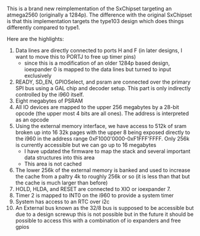 This is a brand new reimplementation of the SxChipset targeting an atmega2560 (originally a 1284p).
The difference with the original SxChipset is that this implementation targets
the type103 design which does things differently compared to type1.

Here are the highlights:

1. Data lines are directly connected to ports H and F (in later designs, I want to move this to PORTJ to free up timer pins)
   - since this is a modification of an older 1284p based design, ioexpander 0 is mapped to the data lines but turned to input exclusively
2. READY, SD_EN, GPIOSelect, and psram are connected over the primary SPI bus using a GAL chip and decoder setup. This part is only indirectly controlled by the i960 itself.
3. Eight megabytes of PSRAM
4. All IO devices are mapped to the upper 256 megabytes by a 28-bit opcode (the upper most 4 bits are all ones). The address is interpreted as an opcode
5. Using the external memory interface, we have access to 512k of sram broken up into 16 32k pages with the upper 8 being exposed directly to the i960 in the address range 0xF1000'0000-0xF1FFF'FFFF. Only 256k is currently accessible but we can go up to 16 megabytes
   - I have updated the firmware to map the stack and several important data structures into this area
   - This area is not cached
6. The lower 256k of the external memory is banked and used to increase the cache from a paltry 4k to roughly 256k or so (it is less than that but the cache is much larger than before)
7. HOLD, HLDA, and RESET are connected to XIO or ioexpander 7. 
8. Timer 2 is mapped to INT0 on the i960 to provide a system timer
9. System has access to an RTC over i2c
10. An External bus known as the 32/8 bus is supposed to be accessible but due to a design screwup this is not possible but in the future it should be possible to access this with a combination of io expanders and free gpios

